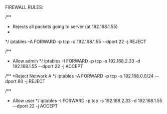 FIREWALL RULES:

/**
* Rejects all packets going to server (at 192.168.1.55)
*
*/
iptables  -A FORWARD  -p tcp  -d 192.168.1.55  --dport 22  -j REJECT

/**
* Allow admin
*/
iptables  -I FORWARD  -p tcp  -s 192.168.2.33  -d 192.168.1.55  --dport 22  -j ACCEPT 

/**
*Reject Network A
*/
iptables  -A FORWARD  -p tcp  -s 192.168.0.0/24  --dport 80  -j REJECT

/**
* Allow user
*/
iptables  -I FORWARD  -p tcp  -s 192.168.2.33  -d 192.168.1.55  --dport 22  -j ACCEPT
